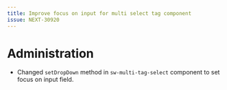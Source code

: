 ```yaml
---
title: Improve focus on input for multi select tag component
issue: NEXT-30920
---
```

# Administration
* Changed `setDropDown` method in `sw-multi-tag-select` component to set focus on input field.
